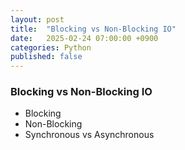 ```yaml
---
layout: post
title:  "Blocking vs Non-Blocking IO"
date:   2025-02-24 07:00:00 +0900
categories: Python
published: false
---
```


### Blocking vs Non-Blocking IO
- Blocking
- Non-Blocking
- Synchronous vs Asynchronous